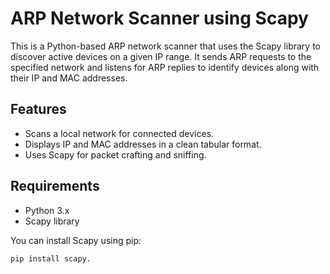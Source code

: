 # ARP Network Scanner using Scapy

This is a Python-based ARP network scanner that uses the Scapy library to discover active devices on a given IP range. It sends ARP requests to the specified network and listens for ARP replies to identify devices along with their IP and MAC addresses.

## Features

- Scans a local network for connected devices.
- Displays IP and MAC addresses in a clean tabular format.
- Uses Scapy for packet crafting and sniffing.

## Requirements

- Python 3.x
- Scapy library

You can install Scapy using pip:

```bash
pip install scapy.



